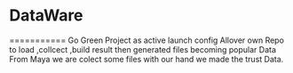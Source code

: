 # DataWare
===========
Go Green Project as active  launch config  Allover own Repo  to load ,collcect ,build result  then generated  files  becoming popular  Data  
From Maya  we are colect some files with our hand we made the trust Data.

